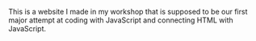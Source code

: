 This is a website I made in my workshop that is supposed to be our first major attempt at coding with JavaScript and connecting HTML with JavaScript.

